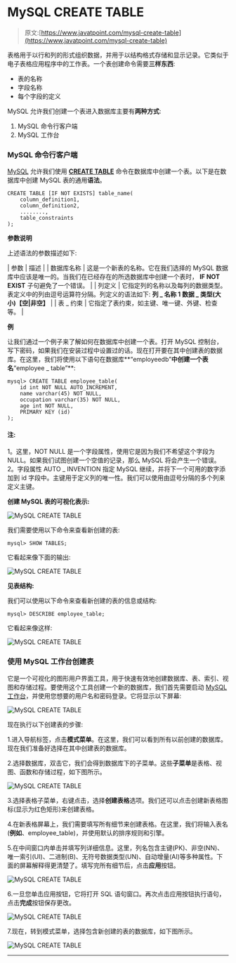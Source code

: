 # MySQL CREATE TABLE

> 原文:[https://www.javatpoint.com/mysql-create-table](https://www.javatpoint.com/mysql-create-table)

表格用于以行和列的形式组织数据，并用于以结构格式存储和显示记录。它类似于电子表格应用程序中的工作表。一个表创建命令需要**三样东西**:

*   表的名称
*   字段名称
*   每个字段的定义

MySQL 允许我们创建一个表进入数据库主要有**两种方式**:

1.  MySQL 命令行客户端
2.  MySQL 工作台

### MySQL 命令行客户端

[MySQL](https://www.javatpoint.com/mysql-tutorial) 允许我们使用 **[CREATE TABLE](https://www.javatpoint.com/mysql-create-table)** 命令在数据库中创建一个表。以下是在数据库中创建 MySQL 表的通用**语法**。

```
CREATE TABLE [IF NOT EXISTS] table_name(
	column_definition1,
	column_definition2,
	........,
	table_constraints
);

```

**参数说明**

上述语法的参数描述如下:

| 参数 | 描述 |
| 数据库名称 | 这是一个新表的名称。它在我们选择的 MySQL 数据库中应该是唯一的。当我们在已经存在的所选数据库中创建一个表时， **IF NOT EXIST** 子句避免了一个错误。 |
| 列定义 | 它指定列的名称以及每列的数据类型。表定义中的列由逗号运算符分隔。列定义的语法如下:
**列 _ 名称 1 数据 _ 类型(大小)【空&#124;非空】** |
| 表 _ 约束 | 它指定了表约束，如主键、唯一键、外键、检查等。 |

**例**

让我们通过一个例子来了解如何在数据库中创建一个表。打开 MySQL 控制台，写下密码，如果我们在安装过程中设置过的话。现在打开要在其中创建表的数据库。在这里，我们将使用以下语句在数据库**“employeedb”**中创建一个表名**“employee _ table”**:

```
mysql> CREATE TABLE employee_table(
	id int NOT NULL AUTO_INCREMENT,
	name varchar(45) NOT NULL,
	occupation varchar(35) NOT NULL,
	age int NOT NULL,
	PRIMARY KEY (id)
);

```

#### 注:
1。这里，NOT NULL 是一个字段属性，使用它是因为我们不希望这个字段为 NULL。如果我们试图创建一个空值的记录，那么 MySQL 将会产生一个错误。
2。字段属性 AUTO _ INVENTION 指定 MySQL 继续，并将下一个可用的数字添加到 id 字段中。主键用于定义列的唯一性。我们可以使用由逗号分隔的多个列来定义主键。

**创建 MySQL 表的可视化表示:**

![MySQL CREATE TABLE](../Images/28d8ddb0686f8df9c7fbda7805665789.png)

我们需要使用以下命令来查看新创建的表:

```
mysql> SHOW TABLES;

```

它看起来像下面的输出:

![MySQL CREATE TABLE](../Images/7609ebfb23cc0ce99caffa439593a36a.png)

**见表结构:**

我们可以使用以下命令来查看新创建的表的信息或结构:

```
mysql> DESCRIBE employee_table;

```

它看起来像这样:

![MySQL CREATE TABLE](../Images/728a4f80badab4c36f11895c9f346ba4.png)

### 使用 MySQL 工作台创建表

它是一个可视化的图形用户界面工具，用于快速有效地创建数据库、表、索引、视图和存储过程。要使用这个工具创建一个新的数据库，我们首先需要启动 [MySQL 工作台](https://www.javatpoint.com/mysql-workbench)，并使用您想要的用户名和密码登录。它将显示以下屏幕:

![MySQL CREATE TABLE](../Images/9d7ae4a61409b3be92e3bc64039b4cde.png)

现在执行以下创建表的步骤:

1.进入导航标签，点击**模式菜单**。在这里，我们可以看到所有以前创建的数据库。现在我们准备好选择在其中创建表的数据库。

2.选择数据库，双击它，我们会得到数据库下的子菜单。这些**子菜单**是表格、视图、函数和存储过程，如下图所示。

![MySQL CREATE TABLE](../Images/a22c102c5ab2ec1da81fcaf0f17f2867.png)

3.选择表格子菜单，右键点击，选择**创建表格**选项。我们还可以点击创建新表格图标(显示为红色矩形)来创建表格。

4.在新表格屏幕上，我们需要填写所有细节来创建表格。在这里，我们将输入表名(**例如**、employee_table)，并使用默认的排序规则和引擎。

5.在中间窗口内单击并填写列详细信息。这里，列名包含主键(PK)、非空(NN)、唯一索引(UI)、二进制(B)、无符号数据类型(UN)、自动增量(AI)等多种属性。下面的屏幕解释得更清楚了。填写完所有细节后，点击**应用**按钮。

![MySQL CREATE TABLE](../Images/df8208bce2b57261805aee2aed253d73.png)

6.一旦您单击应用按钮，它将打开 SQL 语句窗口。再次点击应用按钮执行语句，点击**完成**按钮保存更改。

![MySQL CREATE TABLE](../Images/8d9fa0a70ee4853a46fca51c13ae1cb9.png)

7.现在，转到模式菜单，选择包含新创建的表的数据库，如下图所示。

![MySQL CREATE TABLE](../Images/73f76a8475f949356966a8ea023bc76d.png)

* * *